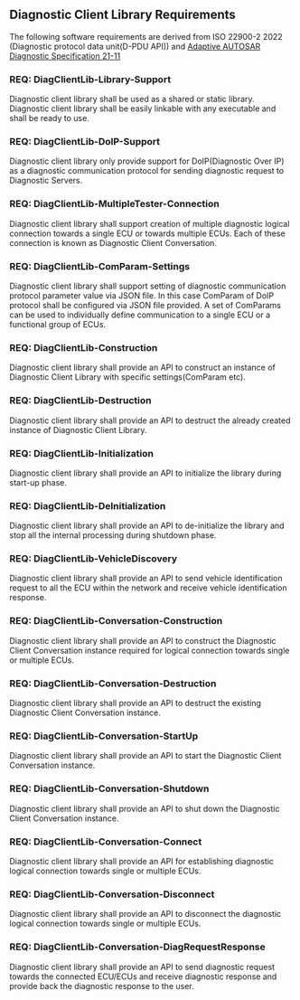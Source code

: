 ## Diagnostic Client Library Requirements
The following software requirements are derived from ISO 22900-2 2022 (Diagnostic protocol data unit(D-PDU API)) and
[Adaptive AUTOSAR Diagnostic Specification 21-11](https://www.autosar.org/fileadmin/standards/R21-11/AP/AUTOSAR_SWS_Diagnostics.pdf)

### REQ: DiagClientLib-Library-Support
Diagnostic client library shall be used as a shared or static library. Diagnostic client library shall  be easily 
linkable with any executable and shall be ready to use.

### REQ: DiagClientLib-DoIP-Support
Diagnostic client library only provide support for DoIP(Diagnostic Over IP) as a diagnostic communication protocol 
for sending diagnostic request to Diagnostic Servers.

### REQ: DiagClientLib-MultipleTester-Connection
Diagnostic client library shall support creation of multiple diagnostic logical connection towards a single ECU or 
towards multiple ECUs. Each of these connection is known as Diagnostic Client Conversation.

### REQ: DiagClientLib-ComParam-Settings
Diagnostic client library shall support setting of diagnostic communication protocol parameter value via JSON file. 
In this case ComParam of DoIP protocol shall be configured via JSON file provided. A set of ComParams can be used to 
individually define communication to a single ECU or a functional group of ECUs.

### REQ: DiagClientLib-Construction
Diagnostic client library shall provide an API to construct an instance of Diagnostic Client Library with specific 
settings(ComParam etc).

### REQ: DiagClientLib-Destruction
Diagnostic client library shall provide an API to destruct the already created instance of Diagnostic Client Library.

### REQ: DiagClientLib-Initialization
Diagnostic client library shall provide an API to initialize the library during start-up phase.

### REQ: DiagClientLib-DeInitialization
Diagnostic client library shall provide an API to de-initialize the library and stop all the internal processing during
shutdown phase.

### REQ: DiagClientLib-VehicleDiscovery
Diagnostic client library shall provide an API to send vehicle identification request to all the ECU within the network
and receive vehicle identification response.

### REQ: DiagClientLib-Conversation-Construction
Diagnostic client library shall provide an API to construct the Diagnostic Client Conversation instance required for 
logical connection towards single or multiple ECUs.

### REQ: DiagClientLib-Conversation-Destruction
Diagnostic client library shall provide an API to destruct the existing Diagnostic Client Conversation instance.

### REQ: DiagClientLib-Conversation-StartUp
Diagnostic client library shall provide an API to start the Diagnostic Client Conversation instance.

### REQ: DiagClientLib-Conversation-Shutdown
Diagnostic client library shall provide an API to shut down the Diagnostic Client Conversation instance.

### REQ: DiagClientLib-Conversation-Connect
Diagnostic client library shall provide an API for establishing diagnostic logical connection towards single 
or multiple ECUs.

### REQ: DiagClientLib-Conversation-Disconnect
Diagnostic client library shall provide an API to disconnect the diagnostic logical connection towards single
or multiple ECUs.

### REQ: DiagClientLib-Conversation-DiagRequestResponse
Diagnostic client library shall provide an API to send diagnostic request towards the connected ECU/ECUs and 
receive diagnostic response and provide back the diagnostic response to the user.
